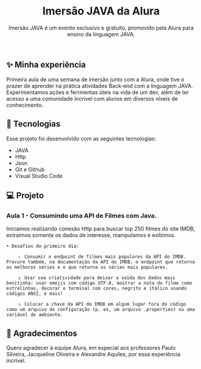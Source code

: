 <h1 align="center"> Imersão JAVA da Alura </h1>

<p align="center">
Imersão JAVA é um evento exclusivo e gratuito, promovido pela Alura para ensino da linguagem JAVA. <br/>
</p>

<br>

## ✨ Minha experiência

Primeira aula de uma semana de imersão junto com a Alura, onde tive o prazer de aprender na prática atividades Back-end com a linguagem JAVA. Experimentamos ações e ferrmentas úteis na vida de um dev, além de ter acesso a uma comunidade incrível com alunos em diversos níveis de conhecimento.
  

## 🚀 Tecnologias

Esse projeto foi desenvolvido com as seguintes tecnologias:

- JAVA
- Http
- Json
- Git e Github
- Visual Studio Code

## 💻 Projeto
    
   <h3> Aula 1 - Consumindo uma API de Filmes com Java. </h3>
   <p>
Iniciamos realizando conexão Http para buscar top 250 filmes do site IMDB, extraimos somente os dados de interesse, manipulamos e exibimos.

    • Desafios do primeiro dia:

        ⒈ Consumir o endpoint de filmes mais populares da API do IMDB. Procure também, na documentação da API do IMDB, o endpoint que retorna as melhores séries e o que retorna as séries mais populares.
        
        ⒉ Usar sua criatividade para deixar a saída dos dados mais bonitinha: usar emojis com código UTF-8, mostrar a nota do filme como estrelinhas, decorar o terminal com cores, negrito e itálico usando códigos ANSI, e mais!
        
        ⒊ Colocar a chave da API do IMDB em algum lugar fora do código como um arquivo de configuração (p. ex, um arquivo .properties) ou uma variável de ambiente.
</p>

## 🙌 Agradecimentos

    
  Quero agradecer à equipe Alura, em especial aos professores Paulo Silveira, Jacqueline Oliveira e Alexandre Aquiles, por essa experiência incrivel.